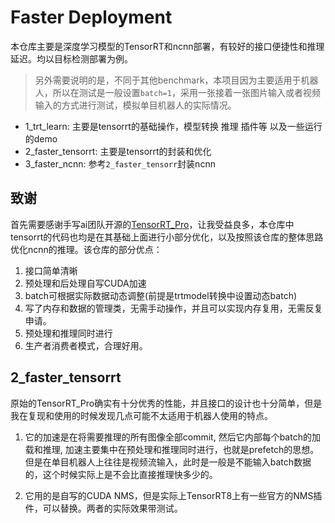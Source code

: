 # Faster Deployment

本仓库主要是深度学习模型的TensorRT和ncnn部署，有较好的接口便捷性和推理延迟。均以目标检测部署为例。
> 另外需要说明的是，不同于其他benchmark，本项目因为主要适用于机器人，所以在测试是一般设置`batch=1`，采用一张接着一张图片输入或者视频输入的方式进行测试，模拟单目机器人的实际情况。

- 1_trt_learn: 主要是tensorrt的基础操作，模型转换 推理 插件等 以及一些运行的demo
- 2_faster_tensorrt: 主要是tensorrt的封装和优化
- 3_faster_ncnn: 参考`2_faster_tensorr`封装ncnn

## 致谢
首先需要感谢手写ai团队开源的[TensorRT_Pro](https://github.com/shouxieai/tensorRT_Pro)，让我受益良多，本仓库中tensorrt的代码也均是在其基础上面进行小部分优化，以及按照该仓库的整体思路优化ncnn的推理。该仓库的部分优点：
1. 接口简单清晰
2. 预处理和后处理自写CUDA加速
3. batch可根据实际数据动态调整(前提是trtmodel转换中设置动态batch)
4. 写了内存和数据的管理类，无需手动操作，并且可以实现内存复用，无需反复申请。
5. 预处理和推理同时进行
6. 生产者消费者模式，合理好用。

## 2_faster_tensorrt

原始的TensorRT_Pro确实有十分优秀的性能，并且接口的设计也十分简单，但是我在复现和使用的时候发现几点可能不太适用于机器人使用的特点。
1. 它的加速是在将需要推理的所有图像全部commit, 然后它内部每个batch的加载和推理, 加速主要集中在预处理和推理同时进行，也就是prefetch的思想。但是在单目机器人上往往是视频流输入，此时是一般是不能输入batch数据的，这个时候实际上是不会比直接推理快多少的。

2. 它用的是自写的CUDA NMS，但是实际上TensorRT8上有一些官方的NMS插件，可以替换。两者的实际效果带测试。



